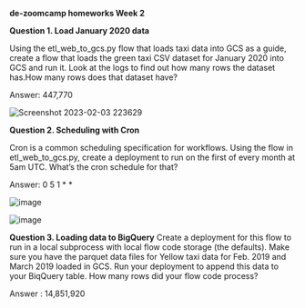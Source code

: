 
**de-zoomcamp homeworks Week 2**

**Question 1. Load January 2020 data**

Using the etl_web_to_gcs.py flow that loads taxi data into GCS as a guide, create a flow that loads the green taxi CSV dataset for January 2020 into GCS and run it. Look at the logs to find out how many rows the dataset has.How many rows does that dataset have?

Answer: 447,770

![Screenshot 2023-02-03 223629](https://user-images.githubusercontent.com/25481135/216664073-77db1f03-9131-48e1-8a3d-28e84583c8d4.png)

**Question 2. Scheduling with Cron**

Cron is a common scheduling specification for workflows.
Using the flow in etl_web_to_gcs.py, create a deployment to run on the first of every month at 5am UTC. What’s the cron schedule for that?

Answer: 0 5 1 * *

![image](https://user-images.githubusercontent.com/25481135/216670362-18d8f5fc-0bf3-4c4e-92cb-ee5153f2522f.png)

![image](https://user-images.githubusercontent.com/25481135/216670059-57ec54c4-df9c-4549-afd3-bd84a15db545.png)

**Question 3. Loading data to BigQuery**
Create a deployment for this flow to run in a local subprocess with local flow code storage (the defaults).
Make sure you have the parquet data files for Yellow taxi data for Feb. 2019 and March 2019 loaded in GCS. Run your deployment to append this data to your BiqQuery table. How many rows did your flow code process?

Answer : 14,851,920
